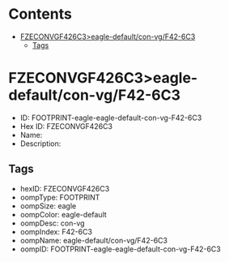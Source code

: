 



Contents
========

* [FZECONVGF426C3>eagle-default/con-vg/F42-6C3](#fzeconvgf426c3eagle-defaultcon-vgf42-6c3)
	* [Tags](#tags)

# FZECONVGF426C3>eagle-default/con-vg/F42-6C3

- ID: FOOTPRINT-eagle-eagle-default-con-vg-F42-6C3
- Hex ID: FZECONVGF426C3
- Name: 
- Description: 

## Tags

- hexID: FZECONVGF426C3
- oompType: FOOTPRINT
- oompSize: eagle
- oompColor: eagle-default
- oompDesc: con-vg
- oompIndex: F42-6C3
- oompName: eagle-default/con-vg/F42-6C3
- oompID: FOOTPRINT-eagle-eagle-default-con-vg-F42-6C3
